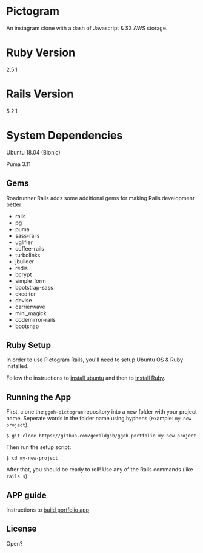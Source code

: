 # Pictogram

An instagram clone with a dash of Javascript & S3 AWS storage.

# Ruby Version

2.5.1

# Rails Version

5.2.1

# System Dependencies

Ubuntu 18.04 (Bionic)

Puma 3.11

## Gems

Roadrunner Rails adds some additional gems for making Rails development better

- rails
- pg
- puma
- sass-rails
- uglifier
- coffee-rails
- turbolinks
- jbuilder
- redis
- bcrypt
- simple_form
- bootstrap-sass
- ckeditor
- devise
- carrierwave
- mini_magick
- codemirror-rails
- bootsnap

## Ruby Setup

In order to use Pictogram Rails, you'll need to setup Ubuntu OS & Ruby installed.

Follow the instructions to [install ubuntu](https://ggoh-portfolio.herokuapp.com/posts/6) and then to [install Ruby](https://ggoh-portfolio.herokuapp.com/posts/7).

## Running the App

First, clone the `ggoh-pictogram` repository into a new folder with your project name.
Seperate words in the folder name using hyphens (example: `my-new-project`).

```
$ git clone https://github.com/geraldgsh/ggoh-portfolio my-new-project
```

Then run the setup script:

```
$ cd my-new-project
```

After that, you should be ready to roll! Use any of the Rails commands (like `rails s`). 

## APP guide

Instructions to [build portfolio app](https://ggoh-portfolio.herokuapp.com/posts/8)

## License
Open?
